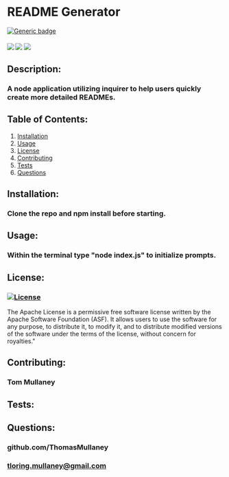 # README Generator
[![Generic badge](https://img.shields.io/badge/<SUBJECT>-<STATUS>-<COLOR>.svg)](https://shields.io/)

<div>
  <h4>
    </a>
    <a href="https://github.com/ThomasMullaney/README-Generator/stargazers"><img src="https://img.shields.io/github/stars/ThomasMullaney/README-Generator.svg?style=plasticr"/></a>
    <a href="https://github.com/ThomasMullaney/README-Generator/commits/master"><img src="https://img.shields.io/github/last-commit/ThomasMullaney/README-Generator.svg?style=plasticr"/></a>
        <a href="https://github.com/ThomasMullaney/README-Generator/commits/master"><img src="https://img.shields.io/github/commit-activity/y/ThomasMullaney/README-Generator.svg?style=plasticr"/></a>
</h4>

## Description:
### A node application utilizing inquirer to help users quickly create more detailed READMEs.

## Table of Contents:
     
 1. [Installation](#installation)
 2. [Usage](#usage)
 3. [License](#license)
 4. [Contributing](#contributing)
 5. [Tests](#tests)
 6. [Questions](#questions) 

 ## Installation: 
 ### Clone the repo and npm install before starting.

 ## Usage:
 ### Within the terminal type "node index.js" to initialize prompts.

 ## License:
 ### [![License](https://img.shields.io/badge/License-Apache%202.0-blue.svg)](https://opensource.org/licenses/Apache-2.0)
 The Apache License is a permissive free software license written by the Apache Software Foundation (ASF). It allows users to use the software for any purpose, to distribute it, to modify it, and to distribute modified versions of the software under the terms of the license, without concern for royalties."
    
 ## Contributing:
 ### Tom Mullaney

 ## Tests:
 ### 

    
 ## Questions:
 ### github.com/ThomasMullaney
 ### tloring.mullaney@gmail.com
    

